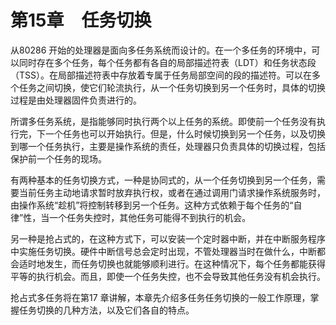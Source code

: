    

# 第15章　任务切换

从80286 开始的处理器是面向多任务系统而设计的。在一个多任务的环境中，可以同时存在多个任务，每个任务都有各自的局部描述符表（LDT）和任务状态段（TSS）。在局部描述符表中存放着专属于任务局部空间的段的描述符。可以在多个任务之间切换，使它们轮流执行，从一个任务切换到另一个任务时，具体的切换过程是由处理器固件负责进行的。

所谓多任务系统，是指能够同时执行两个以上任务的系统。即使前一个任务没有执行完，下一个任务也可以开始执行。但是，什么时候切换到另一个任务，以及切换到哪一个任务执行，主要是操作系统的责任，处理器只负责具体的切换过程，包括保护前一个任务的现场。

有两种基本的任务切换方式，一种是协同式的，从一个任务切换到另一个任务，需要当前任务主动地请求暂时放弃执行权，或者在通过调用门请求操作系统服务时，由操作系统“趁机”将控制转移到另一个任务。这种方式依赖于每个任务的“自律”性，当一个任务失控时，其他任务可能得不到执行的机会。

另一种是抢占式的，在这种方式下，可以安装一个定时器中断，并在中断服务程序中实施任务切换。硬件中断信号总会定时出现，不管处理器当时在做什么，中断都会适时地发生，而任务切换也就能够顺利进行。在这种情况下，每个任务都能获得平等的执行机会。而且，即使一个任务失控，也不会导致其他任务没有机会执行。

抢占式多任务将在第17 章讲解，本章先介绍多任务任务切换的一般工作原理，掌握任务切换的几种方法，以及它们各自的特点。